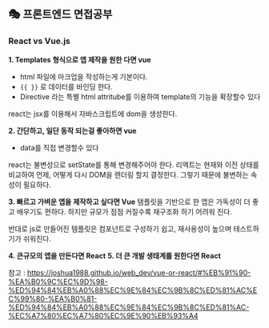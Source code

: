 ## 🎭 프론트엔드 면접공부
### React  vs Vue.js
**1. Templates 형식으로 앱 제작을 원한 다면 vue**
- html 파일에 마크업을 작성하는게 기본이다.
- `{{ }}` 로 데이터를 바인딩 한다.
- Directive 라는 특별 html attritube를 이용하여 template의 기능을 확장할수 있다

react는  jsx를 이용해서 자바스크립트에 dom을 생성한다.

**2. 간단하고, 일단 동작 되는걸 좋아하면 vue**
- data를 직접 변경할수 있다

react는 불변성으로 setState를 통해 변경해주어야 한다. 리엑트는 현재와 이전 상태를 비교하여 언제, 어떻게 다시 DOM을 렌더링 할지 결정한다. 그렇기 때문에 불변하는 속성이 필요하다.

**3. 빠르고 가벼운 앱을 제작하고 싶다면 Vue**
탬플릿을 기반으로 한 앱은 가독성이 더 좋고 배우기도 편하다.
하지만 규모가 점점 커질수록 재구조화 하기 어려워 진다.

반대로 js로 만들어진 템플릿은 컴포넌트로 구성하기 쉽고, 재사용성이 높으며 테스트하기가 쉬워진다.

**4. 큰규모의 앱을 만든다면 React**
**5. 더 큰 개발 생태계를 원한다면 React**

참고 : https://joshua1988.github.io/web_dev/vue-or-react/#%EB%91%90-%EA%B0%9C%EC%9D%98-%ED%94%84%EB%A0%88%EC%9E%84%EC%9B%8C%ED%81%AC%EC%99%80-%EA%B0%81-%ED%94%84%EB%A0%88%EC%9E%84%EC%9B%8C%ED%81%AC-%EC%A7%80%EC%A7%80%EC%9E%90%EB%93%A4
